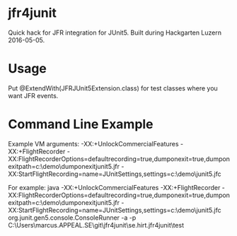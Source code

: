 # jfr4junit
Quick hack for JFR integration for JUnit5. Built during Hackgarten Luzern 2016-05-05.

# Usage
Put @ExtendWith(JFRJUnit5Extension.class) for test classes where you want JFR events.

# Command Line Example
Example VM arguments: -XX:+UnlockCommercialFeatures -XX:+FlightRecorder -XX:FlightRecorderOptions=defaultrecording=true,dumponexit=true,dumponexitpath=c:\demo\dumponexitjunit5.jfr -XX:StartFlightRecording=name=JUnitSettings,settings=c:\demo\junit5.jfc

For example:
java -XX:+UnlockCommercialFeatures -XX:+FlightRecorder -XX:FlightRecorderOptions=defaultrecording=true,dumponexit=true,dumponexitpath=c:\demo\dumponexitjunit5.jfr -XX:StartFlightRecording=name=JUnitSettings,settings=c:\demo\junit5.jfc org.junit.gen5.console.ConsoleRunner -a -p C:\Users\marcus.APPEAL.SE\git\jfr4junit\se.hirt.jfr4junit\test
